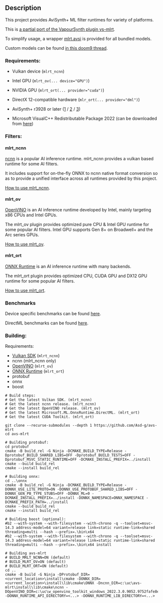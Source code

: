 ## Description

This project provides AviSynth+ ML filter runtimes for variety of platforms.

This is [a partial port of the VapourSynth plugin vs-mlrt](https://github.com/AmusementClub/vs-mlrt).

To simplify usage, a wrapper [mlrt.avsi](https://github.com/Asd-g/avs-mlrt/blob/main/mlrt.avsi) is provided for all bundled models.

Custom models can be found [in this doom9 thread](https://forum.doom9.org/showthread.php?t=184768).

### Requirements:

- Vulkan device (`mlrt_ncnn`)

- Intel GPU (`mlrt_ov(... device="GPU")`)

- NVIDIA GPU (`mlrt_ort(... provider="cuda")`)

- DirectX 12-compatible hardware (`mlr_ort(... provider="dml")`)

- AviSynth+ r3928 or later ([1](https://github.com/AviSynth/AviSynthPlus/releases) / [2](https://forum.doom9.org/showthread.php?t=181351) / [3](https://gitlab.com/uvz/AviSynthPlus-Builds))

- Microsoft VisualC++ Redistributable Package 2022 (can be downloaded from [here](https://github.com/abbodi1406/vcredist/releases))

### Filters:

#### mlrt_ncnn

[ncnn](https://github.com/Tencent/ncnn) is a popular AI inference runtime. mlrt_ncnn provides a vulkan based runtime for some AI filters.

It includes support for on-the-fly ONNX to ncnn native format conversion so as to provide a unified interface across all runtimes provided by this project.

[How to use mlrt_ncnn](https://github.com/Asd-g/avs-mlrt/blob/main/mlrt_ncnn/README.md).

#### mlrt_ov

[OpenVINO](https://docs.openvino.ai/latest/index.html) is an AI inference runtime developed by Intel, mainly targeting x86 CPUs and Intel GPUs.

The mlrt_ov plugin provides optimized pure CPU & Intel GPU runtime for some popular AI filters. Intel GPU supports Gen 8+ on Broadwell+ and the Arc series GPUs.

[How to use mlrt_ov](https://github.com/Asd-g/avs-mlrt/blob/main/mlrt_ov/README.md).

#### mlrt_ort

[ONNX Runtime](https://onnxruntime.ai/) is an AI inference runtime with many backends.

The mlrt_ort plugin provides optimized CPU, CUDA GPU and DX12 GPU runtime for some popular AI filters.

[How to use mlrt_ort](https://github.com/Asd-g/avs-mlrt/blob/main/mlrt_ort/README.md).

### Benchmarks

Device specific benchmarks can be found [here](https://github.com/AmusementClub/vs-mlrt/wiki#device-specific-benchmarks).

DirectML benchmarks can be found [here](https://github.com/AmusementClub/vs-mlrt/releases/tag/v13.2).

### Building:

Requirements:
- [Vulkan SDK](https://vulkan.lunarg.com/sdk/home#windows) (`mlrt_ncnn`)
- ncnn (mlrt_ncnn only)
- [OpenVINO](https://www.intel.com/content/www/us/en/developer/tools/openvino-toolkit/download.html) (`mlrt_ov`)
- [ONNX Runtime](https://github.com/microsoft/onnxruntime/releases) (`mlrt_ort`)
- protobuf
- onnx
- boost

```
# Build steps:
# Get the latest Vulkan SDK. (mlrt_ncnn)
# Get the latest ncnn release. (mlrt_ncnn)
# Get the latest OpenVINO release. (mlrt_ov)
# Get the latest Microsoft.ML.OnnxRuntime.DirectML. (mlrt_ort)
# Get the latest CUDA Toolkit. (mlrt_ort)

git clone --recurse-submodules --depth 1 https://github.com/Asd-g/avs-mlrt
cd avs-mlrt

# Building protobuf:
cd protobuf
cmake -B build_rel -G Ninja -DCMAKE_BUILD_TYPE=Release -Dprotobuf_BUILD_SHARED_LIBS=OFF -Dprotobuf_BUILD_TESTS=OFF -Dprotobuf_MSVC_STATIC_RUNTIME=OFF -DCMAKE_INSTALL_PREFIX=../install
cmake --build build_rel
cmake --install build_rel

# Building onnx:
cd ..\onnx
cmake -B build_rel -G Ninja -DCMAKE_BUILD_TYPE=Release -DONNX_USE_LITE_PROTO=ON -DONNX_USE_PROTOBUF_SHARED_LIBS=OFF -DONNX_GEN_PB_TYPE_STUBS=OFF -DONNX_ML=0 -DCMAKE_INSTALL_PREFIX=../install -DONNX_NAMESPACE=ONNX_NAMESPACE -DCMAKE_PREFIX_PATH=../install
cmake --build build_rel
cmake --install build_rel

# Building boost (optional):
#b2 --with-system --with-filesystem --with-chrono -q --toolset=msvc-14.3 address-model=64 variant=release link=static runtime-link=shared threading=multi --hash --prefix=.\bin\x64
#b2 --with-system --with-filesystem --with-chrono -q --toolset=msvc-14.3 address-model=64 variant=release link=static runtime-link=shared threading=multi --hash --prefix=.\bin\x64 install

# Building avs-mlrt
# BUILD_MRLT_NCNN=ON (default)
# BUILD_MLRT_OV=ON (default)
# BUILD_MLRT_ORT=ON (default)
cd ..
cmake -B build -G Ninja -DProtobuf_DIR=<current_location>\install\cmake -DONNX_DIR=<current_location>\install\lib\cmake\ONNX -Dncnn_DIR=c:\uc\avs-mlrt\install\lib\cmake\ncnn -DOpenVINO_DIR=c:\uc\w_openvino_toolkit_windows_2022.3.0.9052.9752fafe8eb_x86_64\runtime\cmake -DONNX_RUNTIME_API_DIRECTORY=<...> -DONNX_RUNTIME_LIB_DIRECTORY=<...>
```
